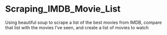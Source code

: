 # Scraping_IMDB_Movie_List
Using beautiful soup to scrape a list of the best movies from IMDB, compare that list with the movies I've seen, and create a list of movies to watch
